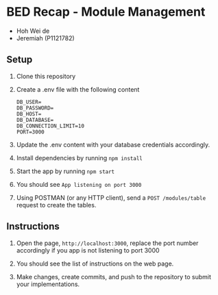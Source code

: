 # BED Recap - Module Management

- Hoh Wei de
- Jeremiah (P1121782)

## Setup

1. Clone this repository

2. Create a .env file with the following content

   ```
   DB_USER=
   DB_PASSWORD=
   DB_HOST=
   DB_DATABASE=
   DB_CONNECTION_LIMIT=10
   PORT=3000
   ```

3. Update the .env content with your database credentials accordingly.

4. Install dependencies by running `npm install`

5. Start the app by running `npm start`

6. You should see `App listening on port 3000`

7. Using POSTMAN (or any HTTP client), send a `POST /modules/table` request to create the tables.

## Instructions

1. Open the page, `http://localhost:3000`, replace the port number accordingly if you app is not listening to port 3000

2. You should see the list of instructions on the web page.

3. Make changes, create commits, and push to the repository to submit your implementations.
